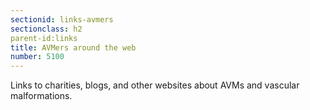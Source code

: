 ```yaml
---
sectionid: links-avmers
sectionclass: h2
parent-id:links
title: AVMers around the web
number: 5100
---
```

Links to charities, blogs, and other websites about AVMs and vascular malformations.